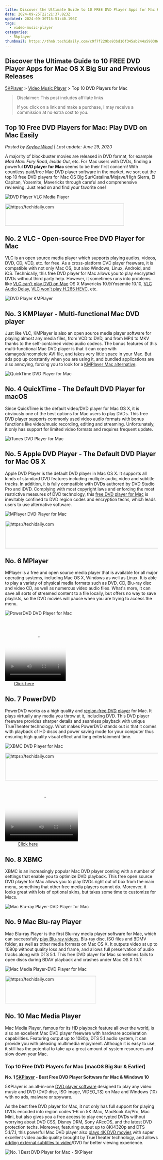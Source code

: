 ```yaml
---
title: Discover the Ultimate Guide to 10 FREE DVD Player Apps for Mac OS X Big Sur and Previous Releases
date: 2024-09-25T22:21:37.823Z
updated: 2024-09-30T16:51:40.196Z
tags:
  - video-music-player
categories:
  - 5kplayer
thumbnail: https://thmb.techidaily.com/c9f7f229be93bd16f345ab244a59038de305839bf85f5bcd91c871e399759a89.jpg
---
```


## Discover the Ultimate Guide to 10 FREE DVD Player Apps for Mac OS X Big Sur and Previous Releases

[5KPlayer](https://tools.techidaily.com/5kplayer/products/) \> [Video Music Player](https://tools.techidaily.com/5kplayer/video-music-player/) \> Top 10 DVD Players for Mac

>  Disclaimer: This post includes affiliate links
>
>  If you click on a link and make a purchase, I may receive a commission at no extra cost to you.
>

## Top 10 Free DVD Players for Mac: Play DVD on Mac Easily

 _Posted by [Kaylee Wood](https://www.quora.com/profile/Amanda-Hu-21) | Last update: June 29, 2020_

A majority of blockbuster movies are released in DVD format, for example _Mad Max: Fury Road_, _Inside Out_, etc. For Mac users with DVDs, finding a powerful **DVD player for Mac** seems to be their first concern! With countless paid/free Mac DVD player software in the market, we sort out the top 10 free DVD players for Mac OS Big Sur/Catalina/Mojave/High Sierra, El Capitan, Yosemite, Mavericks through careful and comprehensive reviewing. Just read on and find your favorite one!

![DVD Player VLC Media Player](https://www.5kplayer.com/video-music-player/img/vlc-streamer-icon-zjy-0304002.jpg) 

<!-- affiliate ads begin -->
<a href="https://aligracehair.sjv.io/c/5597632/2135403/19272" target="_top" id="2135403">
  <img src="//a.impactradius-go.com/display-ad/19272-2135403" border="0" alt="https://techidaily.com" width="392" height="72"/>
</a>
<img height="0" width="0" src="https://aligracehair.sjv.io/i/5597632/2135403/19272" style="position:absolute;visibility:hidden;" border="0" />
<!-- affiliate ads end -->

## No. 2 VLC - Open-source Free DVD Player for Mac

VLC is an open source media player which supports playing audios, videos, DVD, CD, VCD, etc. for free. As a cross-platform DVD player freeware, it is compatible with not only Mac OS, but also Windows, Linux, Android, and iOS. Technically, this free DVD player for Mac allows you to play encrypted DVDs without third party help. However, it sometimes runs into problems like [VLC can't play DVD on Mac](https://tools.techidaily.com/5kplayer/video-music-player/) OS X Mavericks 10.9/Yosemite 10.10, [VLC Audio Delay](https://tools.techidaily.com/5kplayer/video-music-player/), [VLC won't play H.265 HEVC](https://tools.techidaily.com/5kplayer/video-music-player/), etc.

![DVD Player KMPlayer](https://www.5kplayer.com/video-music-player/img/km-player.jpg) 

## No. 3 KMPlayer - Multi-functional Mac DVD player

Just like VLC, KMPlayer is also an open source media player software for playing almost any media files, from VCD to DVD, and from MP4 to MKV thanks to the self-contained video audio codecs. The bonus features of this multi-functional Mac DVD player is that it can cope with damaged/incomplete AVI file, and takes very little space in your Mac. But ads pop up constantly when you are using it, and bundled applications are also annoying, forcing you to look for a [KMPlayer Mac alternative](https://tools.techidaily.com/5kplayer/video-music-player/).

![QuickTime DVD Player for Mac](https://www.5kplayer.com/video-music-player/../video-music-player-jp/img/quicktime.png) 

## No. 4 QuickTime - The Default DVD Player for macOS

Since QuickTime is the default video/DVD player for Mac OS X, it is obviously one of the best options for Mac users to play DVDs. This free DVD player supports commonly used video audio formats with bonus functions like video/music recording, editing and streaming. Unfortunately, it only has support for limited video formats and requires frequent update.

![iTunes DVD Player for Mac](https://www.5kplayer.com/video-music-player/img/apple-dvd-player-icon-1215.jpg) 

## No. 5 Apple DVD Player - The Default DVD Player for Mac OS X

Apple DVD Player is the default DVD player in Mac OS X. It supports all kinds of standard DVD features including multiple audio, video and subtitle tracks. In addition, it is fully compatible with DVDs authored by DVD Studio Pro and iDVD. Complying with most copyright laws and enforcing the most restrictive measures of DVD technology, this [free DVD player for Mac](https://tools.techidaily.com/5kplayer/video-music-player/) is inevitably confined to DVD region codes and encryption techs, which leads users to use alternative software. 

![MPlayer DVD Player for Mac](https://www.5kplayer.com/video-music-player/img/mplayer-icon-hky-1208.png) 

<!-- affiliate ads begin -->
<a href="https://unicoeye.pxf.io/c/5597632/2134491/18498" target="_top" id="2134491">
  <img src="//a.impactradius-go.com/display-ad/18498-2134491" border="0" alt="https://techidaily.com" width="728" height="90"/>
</a>
<img height="0" width="0" src="https://unicoeye.pxf.io/i/5597632/2134491/18498" style="position:absolute;visibility:hidden;" border="0" />
<!-- affiliate ads end -->

## No. 6 MPlayer

MPlayer is a free and open source media player that is available for all major operating systems, including Mac OS X, Windows as well as Linux. It is able to play a variety of physical media formats such as DVD, CD, Blu-ray disc and video CD, as well as numerous video audio files. What's more, it can save all sorts of streamed content to a file locally, but offers no way to save playlists, so the DVD movies will pause when you are trying to access the menu. 

![PowerDVD DVD Player for Mac](https://www.5kplayer.com/video-music-player/img/powerdvd-icon-1215.png) 

<!-- affiliate ads begin -->
<span id="1304648">
					<video width="200" height="200" style="cursor:pointer"
           poster="//a.impactradius-go.com/display-clicktoplayimage/1304648.png"
           onclick="if(!this.playClicked){this.play();this.setAttribute('controls',true);this.playClicked=true;}">
	   <source src="//a.impactradius-go.com/display-ad/15852-1304648">
	   <img src="//a.impactradius-go.com/display-clicktoplayimage/1304648.png" style="border: none; height: 100%; width: 100%; object-fit: contain">
	</video>
	<div style="width:125px;text-align:center"><a href="javascript:window.open(decodeURIComponent('https%3A%2F%2Fthefitville.pxf.io%2Fc%2F5597632%2F1304648%2F15852'), '_blank');void(0);">Click here</a></div>
</span>
<img height="0" width="0" src="https://imp.pxf.io/i/5597632/1304648/15852" style="position:absolute;visibility:hidden;" border="0" />
<!-- affiliate ads end -->

## No. 7 PowerDVD

PowerDVD works as a high quality and [region-free DVD player](https://tools.techidaily.com/5kplayer/video-music-player/) for Mac. It plays virtually any media you throw at it, including DVD. This DVD player freeware provides sharper details and seamless playback with unique TrueTheater technology. What makes PowerDVD stands out is that it comes with playback of HD discs and power saving mode for your computer thus ensuring high quality visual effect and long entertainment time.

![XBMC DVD Player for Mac](https://www.5kplayer.com/video-music-player/img/xbmc-icon-1215.png) 

<!-- affiliate ads begin -->
<a href="https://unicoeye.pxf.io/c/5597632/2134239/18498" target="_top" id="2134239">
  <img src="//a.impactradius-go.com/display-ad/18498-2134239" border="0" alt="https://techidaily.com" width="721" height="90"/>
</a>
<img height="0" width="0" src="https://unicoeye.pxf.io/i/5597632/2134239/18498" style="position:absolute;visibility:hidden;" border="0" />
<!-- affiliate ads end -->

<!-- affiliate ads begin -->
<span id="1265663">
					<video width="240" height="200" style="cursor:pointer"
           poster="//a.impactradius-go.com/display-clicktoplayimage/1265663.png"
           onclick="if(!this.playClicked){this.play();this.setAttribute('controls',true);this.playClicked=true;}">
	   <source src="//a.impactradius-go.com/display-ad/4482-1265663">
	   <img src="//a.impactradius-go.com/display-clicktoplayimage/1265663.png" style="border: none; height: 100%; width: 100%; object-fit: contain">
	</video>
	<div style="width:150px;text-align:center"><a href="javascript:window.open(decodeURIComponent('https%3A%2F%2Fmartinic.evyy.net%2Fc%2F5597632%2F1265663%2F4482'), '_blank');void(0);">Click here</a></div>
</span>
<img height="0" width="0" src="https://imp.pxf.io/i/5597632/1265663/4482" style="position:absolute;visibility:hidden;" border="0" />
<!-- affiliate ads end -->

## No. 8 XBMC

XBMC is an increasingly popular Mac DVD player coming with a number of settings that enable you to optimize DVD playback. This free open source DVD player for Mac allows you to play DVDs right out of box from the main menu, something that other free media players cannot do. Moreover, it looks great with lots of optional skins, but takes some time to customize for Macs.

![Mac Blu-ray Player-DVD Player for Mac](https://www.5kplayer.com/video-music-player/img/mac-bluray-player-icon-1215.png) 

## No. 9 Mac Blu-ray Player

Mac Blu-ray Player is the first Blu-ray media player software for Mac, which can successfully [play Blu-ray videos](https://tools.techidaily.com/5kplayer/video-music-player/), Blu-ray disc, ISO files and BDMV folder, as well as other media formats on Mac OS X. It outputs video at up to 1080p without quality loss and frame, and allows full preservation of audio tracks along with DTS 5.1\. This free DVD player for Mac sometimes fails to open discs during BDAV playback and crashes under Mac OS X 10.7.

![Mac Media Player-DVD Player for Mac](https://www.5kplayer.com/video-music-player/img/mac-media-player-icon-1215.png) 

<!-- affiliate ads begin -->
<a href="https://aligracehair.sjv.io/c/5597632/1934254/19272" target="_top" id="1934254">
  <img src="//a.impactradius-go.com/display-ad/19272-1934254" border="0" alt="https://techidaily.com" width="300" height="90"/>
</a>
<img height="0" width="0" src="https://aligracehair.sjv.io/i/5597632/1934254/19272" style="position:absolute;visibility:hidden;" border="0" />
<!-- affiliate ads end -->

## No. 10 Mac Media Player

Mac Media Player, famous for its HD playback feature all over the world, is also an excellent Mac DVD player freeware with hardware acceleration capabilities. Featuring output up to 1080p, DTS 5.1 audio system, it can provide you with pleasing multimedia enjoyment. Although it is easy to use, it still has the potential to take up a great amount of system resources and slow down your Mac. 

### Top 10 Free DVD Players for Mac (macOS Big Sur & Earlier)

**No. 1 [5KPlayer](https://tools.techidaily.com/5kplayer/video-music-player/) \- Best Free DVD Player Software for Mac & Windows 10**

5KPlayer is an all-in-one [DVD player software](https://tools.techidaily.com/5kplayer/video-music-player/) designed to play any video music and DVD (DVD disc, ISO image, VIDEO\_TS) on Mac and Windows (10) with no ads, malware or spyware.

As the best free DVD player for Mac, it not only has full support for playing DVDs encoded into region codes 1-6 on 5K iMac, MacBook Air/Pro, Mac Mini, but also gives you a free access to play encrypted DVDs without worrying about DVD CSS, Disney DRM, Sony ARccOS, and the latest DVD protection techs. Moreover, featuring output up to 8K/4320p and DTS 5.1/7.1, this powerful Mac DVD player also [plays 4K DVD movies](https://tools.techidaily.com/5kplayer/video-music-player/) with super excellent video audio quality brought by TrueTheater technology, and allows [adding external subtitles to video](https://tools.techidaily.com/5kplayer/video-music-player/)/DVD for better viewing experience.

![No. 1 Best DVD Player for Mac - 5KPlayer](https://www.5kplayer.com/video-music-player/img/dvd-player.jpg) 

<!-- affiliate ads begin -->
<span id="1531879">
					<video width="864" height="1536" style="cursor:pointer"
           poster="//a.impactradius-go.com/display-clicktoplayimage/1531879.png"
           onclick="if(!this.playClicked){this.play();this.setAttribute('controls',true);this.playClicked=true;}">
	   <source src="//a.impactradius-go.com/display-ad/16446-1531879">
	   <img src="//a.impactradius-go.com/display-clicktoplayimage/1531879.png" style="border: none; height: 100%; width: 100%; object-fit: contain">
	</video>
	<div style="width:540px;text-align:center"><a href="javascript:window.open(decodeURIComponent('https%3A%2F%2Flaganoo.pxf.io%2Fc%2F5597632%2F1531879%2F16446'), '_blank');void(0);">Click here</a></div>
</span>
<img height="0" width="0" src="https://imp.pxf.io/i/5597632/1531879/16446" style="position:absolute;visibility:hidden;" border="0" />
<!-- affiliate ads end -->

[![](https://www.5kplayer.com/video-music-player/../button/freedownbackmac.png)](https://tools.techidaily.com/5kplayer/products/) [![](https://www.5kplayer.com/video-music-player/../button/freedownwhitewin.png)](https://tools.techidaily.com/5kplayer/products/) 

## How to Play DVD on Mac OS with Best Free DVD Player 5KPlayer?

**Step 1\.** [Download 5KPlayer for Mac](https://tools.techidaily.com/5kplayer/products/), install and launch this best DVD player for Mac;

**Note**: [5KPlayer for Windows](https://tools.techidaily.com/5kplayer/products/) is also provided for your convenience.

**Step 2.** Load DVD source. To input DVD files, just click "DVD" button on the main interface, or choose DVD Disc/ISO image/VIDEO\_TS folder from the file menu.

**Note:** After finish loading, 5KPlayer will play the DVD automatically, and allow you to choose title, chapter, specific audio/subtitle track, etc. 

![Play DVD on Mac with 5KPlayer](https://www.5kplayer.com/video-music-player/img/5kplayer-dvd-player-software.jpg) 

5KPlayer-the best free DVD player for Mac is also an [HD video player](https://tools.techidaily.com/5kplayer/video-music-player/) software which [plays 4k/5k/8k videos](https://tools.techidaily.com/5kplayer/video-music-player/), 1080p, blu-ray and 3D movies in MP4, MKV, AVI, MOV and any other formats. As a bonus, it supports free downloading video from 300+ online sites. Best of all, it is a perfect DLNA sender/receiver which helps you stream DVD and video music from iPhone (Xs), iPad/iPad Pro, iPod, Android and Mac to smart TV. 

[![](https://www.5kplayer.com/video-music-player/../button/freedownbackmac.png)](https://tools.techidaily.com/5kplayer/products/) [![](https://www.5kplayer.com/video-music-player/../button/freedownwhitewin.png)](https://tools.techidaily.com/5kplayer/products/)

<!-- affiliate ads begin -->
<a href="https://appsumo.8odi.net/c/5597632/2123735/7443" target="_top" id="2123735">
  <img src="//a.impactradius-go.com/display-ad/7443-2123735" border="0" alt="https://techidaily.com" width="600" height="90"/>
</a>
<img height="0" width="0" src="https://appsumo.8odi.net/i/5597632/2123735/7443" style="position:absolute;visibility:hidden;" border="0" />
<!-- affiliate ads end -->

<ins class="adsbygoogle"
     style="display:block"
     data-ad-format="autorelaxed"
     data-ad-client="ca-pub-7571918770474297"
     data-ad-slot="1223367746"></ins>

<ins class="adsbygoogle"
     style="display:block"
     data-ad-client="ca-pub-7571918770474297"
     data-ad-slot="8358498916"
     data-ad-format="auto"
     data-full-width-responsive="true"></ins>

<span class="atpl-alsoreadstyle">Also read:</span>
<div><ul>
<li><a href="https://screen-recording.techidaily.com/new-all-about-stardew-valley-on-the-mysterious-ginger-island/"><u>[New] All About Stardew Valley on the Mysterious Ginger Island</u></a></li>
<li><a href="https://eaxpv-info.techidaily.com/updated-optimize-your-vlogs-with-smart-youtube-editing-tips/"><u>[Updated] Optimize Your Vlogs with Smart YouTube Editing Tips</u></a></li>
<li><a href="https://screen-mirroring-recording.techidaily.com/highfidelity-capture-tool-win-10-for-2024/"><u>HighFidelity Capture Tool Win 10 for 2024</u></a></li>
<li><a href="https://android-unlock.techidaily.com/in-2024-bypassing-google-account-with-vnrom-bypass-for-samsung-galaxy-m34-5g-by-drfone-android/"><u>In 2024, Bypassing Google Account With vnROM Bypass For Samsung Galaxy M34 5G</u></a></li>
<li><a href="https://desktop-recording.techidaily.com/in-2024-how-to-fix-obs-not-recording-audio/"><u>In 2024, How to Fix OBS Not Recording Audio</u></a></li>
<li><a href="https://vp-tips.techidaily.com/in-2024-techniques-for-swiftly-finding-deleted-reddit-contributions/"><u>In 2024, Techniques for Swiftly Finding Deleted Reddit Contributions</u></a></li>
<li><a href="https://video-ai-editor.techidaily.com/new-in-2024-should-you-buy-videopad-video-editor-a-honest-review-and-analysis/"><u>New In 2024, Should You Buy Videopad Video Editor? A Honest Review and Analysis</u></a></li>
<li><a href="https://iphone-unlock.techidaily.com/remove-device-supervision-from-your-apple-iphone-6-plus-drfone-by-drfone-ios/"><u>Remove Device Supervision From your Apple iPhone 6 Plus | Dr.fone</u></a></li>
<li><a href="https://video-ai-editor.techidaily.com/the-art-of-bokeh-top-mobile-apps-for-creating-stunning-blur-effects/"><u>The Art of Bokeh Top Mobile Apps for Creating Stunning Blur Effects</u></a></li>
<li><a href="https://video-ai-editor.techidaily.com/updated-2024-approved-the-ultimate-gif-speed-controllers-online-ios-and-android/"><u>Updated 2024 Approved The Ultimate GIF Speed Controllers Online, iOS, and Android</u></a></li>
<li><a href="https://video-ai-editor.techidaily.com/updated-in-2024-bringing-memories-to-life-a-step-by-step-final-cut-pro-slideshow-creation-tutorial/"><u>Updated In 2024, Bringing Memories to Life A Step-by-Step Final Cut Pro Slideshow Creation Tutorial</u></a></li>
<li><a href="https://video-ai-editor.techidaily.com/updated-the-ultimate-fcpx-freebie-list-10-plugins-you-cant-miss-for-2024/"><u>Updated The Ultimate FCPX Freebie List 10 Plugins You Cant Miss for 2024</u></a></li>
</ul></div>

